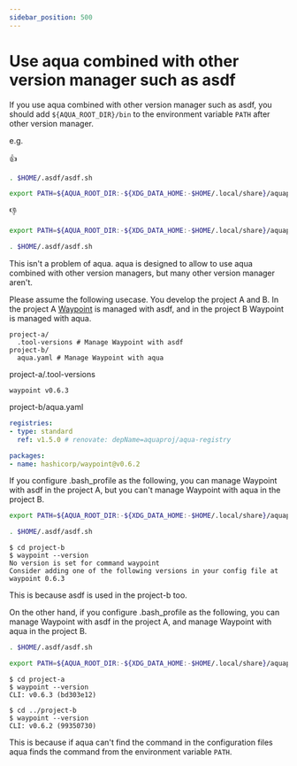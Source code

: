 ```yaml
---
sidebar_position: 500
---
```


# Use aqua combined with other version manager such as asdf

If you use aqua combined with other version manager such as asdf,
you should add `${AQUA_ROOT_DIR}/bin` to the environment variable `PATH` after other version manager.

e.g.

:thumbsup:

```bash
. $HOME/.asdf/asdf.sh

export PATH=${AQUA_ROOT_DIR:-${XDG_DATA_HOME:-$HOME/.local/share}/aquaproj-aqua}/bin:$PATH
```

:thumbsdown:

```bash
export PATH=${AQUA_ROOT_DIR:-${XDG_DATA_HOME:-$HOME/.local/share}/aquaproj-aqua}/bin:$PATH

. $HOME/.asdf/asdf.sh
```

This isn't a problem of aqua.
aqua is designed to allow to use aqua combined with other version managers, but many other version manager aren't.

Please assume the following usecase.
You develop the project A and B.
In the project A [Waypoint](https://www.waypointproject.io/) is managed with asdf, and in the project B Waypoint is managed with aqua.

```
project-a/
  .tool-versions # Manage Waypoint with asdf
project-b/
  aqua.yaml # Manage Waypoint with aqua
```

project-a/.tool-versions

```
waypoint v0.6.3
```

project-b/aqua.yaml

```yaml
registries:
- type: standard
  ref: v1.5.0 # renovate: depName=aquaproj/aqua-registry

packages:
- name: hashicorp/waypoint@v0.6.2
```

If you configure .bash_profile as the following,
you can manage Waypoint with asdf in the project A, but you can't manage Waypoint with aqua in the project B.

```bash
export PATH=${AQUA_ROOT_DIR:-${XDG_DATA_HOME:-$HOME/.local/share}/aquaproj-aqua}/bin:$PATH

. $HOME/.asdf/asdf.sh
```

```console
$ cd project-b
$ waypoint --version
No version is set for command waypoint
Consider adding one of the following versions in your config file at 
waypoint 0.6.3
```

This is because asdf is used in the project-b too.

On the other hand, if you configure .bash_profile as the following,
you can manage Waypoint with asdf in the project A, and manage Waypoint with aqua in the project B.

```bash
. $HOME/.asdf/asdf.sh

export PATH=${AQUA_ROOT_DIR:-${XDG_DATA_HOME:-$HOME/.local/share}/aquaproj-aqua}/bin:$PATH
```

```console
$ cd project-a
$ waypoint --version
CLI: v0.6.3 (bd303e12)

$ cd ../project-b
$ waypoint --version
CLI: v0.6.2 (99350730)
```

This is because if aqua can't find the command in the configuration files aqua finds the command from the environment variable `PATH`.
